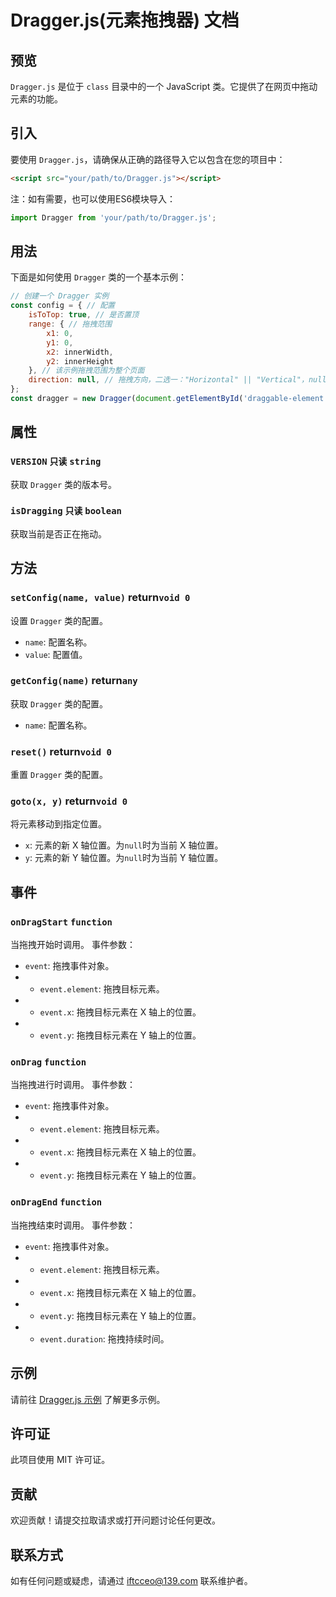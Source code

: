 # Dragger.js(元素拖拽器) 文档

## 预览
`Dragger.js` 是位于 `class` 目录中的一个 JavaScript 类。它提供了在网页中拖动元素的功能。

## 引入
要使用 `Dragger.js`，请确保从正确的路径导入它以包含在您的项目中：
```html
<script src="your/path/to/Dragger.js"></script>
```
注：如有需要，也可以使用ES6模块导入：
```javascript
import Dragger from 'your/path/to/Dragger.js';
```

## 用法
下面是如何使用 `Dragger` 类的一个基本示例：

```javascript
// 创建一个 Dragger 实例
const config = { // 配置
    isToTop: true, // 是否置顶
    range: { // 拖拽范围
        x1: 0,
        y1: 0,
        x2: innerWidth,
        y2: innerHeight
    }, // 该示例拖拽范围为整个页面
    direction: null, // 拖拽方向，二选一："Horizontal" || "Vertical"，null为自由拖拽
};
const dragger = new Dragger(document.getElementById('draggable-element'), config);
```

## 属性

### `VERSION` `只读` `string`
获取 `Dragger` 类的版本号。

### `isDragging` `只读` `boolean`
获取当前是否正在拖动。

## 方法

### `setConfig(name, value)` return`void 0`
设置 `Dragger` 类的配置。
- `name`: 配置名称。
- `value`: 配置值。

### `getConfig(name)` return`any`
获取 `Dragger` 类的配置。
- `name`: 配置名称。

### `reset()` return`void 0`
重置 `Dragger` 类的配置。

### `goto(x, y)` return`void 0`
将元素移动到指定位置。
- `x`: 元素的新 X 轴位置。为`null`时为当前 X 轴位置。
- `y`: 元素的新 Y 轴位置。为`null`时为当前 Y 轴位置。

## 事件

### `onDragStart` `function`
当拖拽开始时调用。
事件参数：
- `event`: 拖拽事件对象。
- - `event.element`: 拖拽目标元素。
- - `event.x`: 拖拽目标元素在 X 轴上的位置。
- - `event.y`: 拖拽目标元素在 Y 轴上的位置。

### `onDrag` `function`
当拖拽进行时调用。
事件参数：
- `event`: 拖拽事件对象。
- - `event.element`: 拖拽目标元素。
- - `event.x`: 拖拽目标元素在 X 轴上的位置。
- - `event.y`: 拖拽目标元素在 Y 轴上的位置。

### `onDragEnd` `function`
当拖拽结束时调用。
事件参数：
- `event`: 拖拽事件对象。
- - `event.element`: 拖拽目标元素。
- - `event.x`: 拖拽目标元素在 X 轴上的位置。
- - `event.y`: 拖拽目标元素在 Y 轴上的位置。
- - `event.duration`: 拖拽持续时间。

## 示例
请前往 [Dragger.js 示例](https://github.com/IFTC-XLKJ/component/blob/main/example/Dragger.html) 了解更多示例。

## 许可证
此项目使用 MIT 许可证。

## 贡献
欢迎贡献！请提交拉取请求或打开问题讨论任何更改。

## 联系方式
如有任何问题或疑虑，请通过 [iftcceo@139.com](mailto:iftcceo@138.com?subject=Dragger.js%20文档反馈&body=请将问题描述清楚，以便于维护者及时处理。) 联系维护者。
